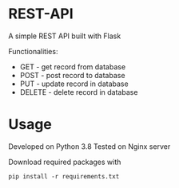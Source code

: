 # REST-API
A simple REST API built with Flask

Functionalities:
* GET - get record from database
* POST - post record to database
* PUT - update record in database
* DELETE - delete record in database 

# Usage
Developed on Python 3.8
Tested on Nginx server

Download required packages with
```
pip install -r requirements.txt
```
